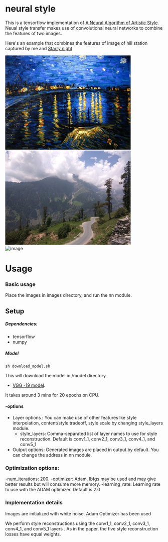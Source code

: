 # neural style
This is a tensorflow implementation of  [A Neural Algorithm of Artistic Style](http://arxiv.org/abs/1508.06576).
Neual style transfer makes use of convolutional neural networks to combine the features of two images.

Here's an example that combines the features of image of hill station captured by me and [Starry night](https://en.wikipedia.org/wiki/The_Starry_Night)

![style](images/scene.jpg) ![hill](images/hill.jpg)    
 ![image](output/1020.jpg)


# Usage
### Basic usage
Place the images in images directory, and run the nn module.


## Setup
##### Dependencies:
- tensorflow
- numpy
##### Model
```
sh download_model.sh
```
This will download the model in /model directory.
- [VGG -19 model](http://www.vlfeat.org/matconvnet/pretrained/).

It takes around 3 mins for 20 epochs on CPU.  
#### -options
- Layer options : You can make use of other features lke style interpolation, content/style tradeoff, style scale by changing style_layers module.
  - style_layers: Comma-separated list of layer names to use for style reconstruction. Default is conv1_1, conv2_1, conv3_1, conv4_1, and conv5_1
- Output options: Generated images are placed in output by default.
You can change the address in nn module.

### Optimization options:

-num_iterations: 200.
-optimizer: Adam, lbfgs may be used and may give better results but will consume more memory.
-learning_rate: Learning rate to use with the ADAM optimizer. Default is 2.0

### Implementation details

Images are initialized with white noise.
Adam Optimizer has been used

We perform style reconstructions using the conv1_1, conv2_1, conv3_1, conv4_1, and conv5_1 layers . As in the paper, the five style reconstruction losses have equal weights.
